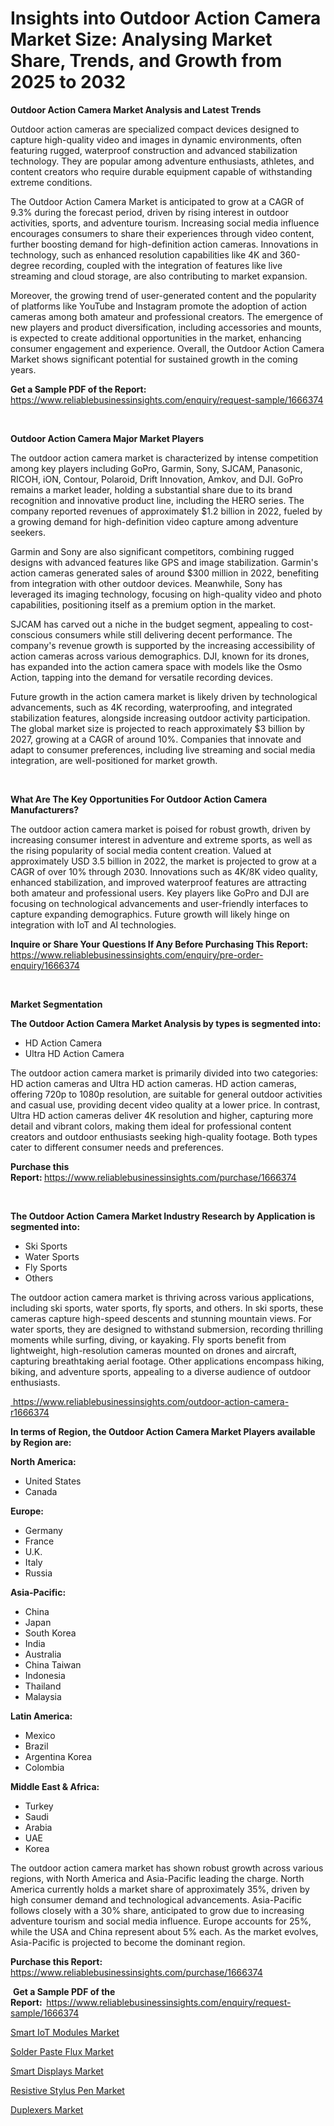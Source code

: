 <p><h1>Insights into Outdoor Action Camera Market Size: Analysing Market Share, Trends, and Growth from 2025 to 2032</h1></p><p><strong>Outdoor Action Camera Market Analysis and Latest Trends</strong></p>
<p><p>Outdoor action cameras are specialized compact devices designed to capture high-quality video and images in dynamic environments, often featuring rugged, waterproof construction and advanced stabilization technology. They are popular among adventure enthusiasts, athletes, and content creators who require durable equipment capable of withstanding extreme conditions.</p><p>The Outdoor Action Camera Market is anticipated to grow at a CAGR of 9.3% during the forecast period, driven by rising interest in outdoor activities, sports, and adventure tourism. Increasing social media influence encourages consumers to share their experiences through video content, further boosting demand for high-definition action cameras. Innovations in technology, such as enhanced resolution capabilities like 4K and 360-degree recording, coupled with the integration of features like live streaming and cloud storage, are also contributing to market expansion.</p><p>Moreover, the growing trend of user-generated content and the popularity of platforms like YouTube and Instagram promote the adoption of action cameras among both amateur and professional creators. The emergence of new players and product diversification, including accessories and mounts, is expected to create additional opportunities in the market, enhancing consumer engagement and experience. Overall, the Outdoor Action Camera Market shows significant potential for sustained growth in the coming years.</p></p>
<p><strong>Get a Sample PDF of the Report:&nbsp;</strong> <a href="https://www.reliablebusinessinsights.com/enquiry/request-sample/1666374?utm_campaign=75&utm_medium=2&utm_source=Github&utm_content=ia&utm_term=06042025&utm_id=outdoor-action-camera">https://www.reliablebusinessinsights.com/enquiry/request-sample/1666374</a></p>
<p>&nbsp;</p>
<p><strong>Outdoor Action Camera Major Market Players</strong></p>
<p><p>The outdoor action camera market is characterized by intense competition among key players including GoPro, Garmin, Sony, SJCAM, Panasonic, RICOH, iON, Contour, Polaroid, Drift Innovation, Amkov, and DJI. GoPro remains a market leader, holding a substantial share due to its brand recognition and innovative product line, including the HERO series. The company reported revenues of approximately $1.2 billion in 2022, fueled by a growing demand for high-definition video capture among adventure seekers.</p><p>Garmin and Sony are also significant competitors, combining rugged designs with advanced features like GPS and image stabilization. Garmin's action cameras generated sales of around $300 million in 2022, benefiting from integration with other outdoor devices. Meanwhile, Sony has leveraged its imaging technology, focusing on high-quality video and photo capabilities, positioning itself as a premium option in the market.</p><p>SJCAM has carved out a niche in the budget segment, appealing to cost-conscious consumers while still delivering decent performance. The company's revenue growth is supported by the increasing accessibility of action cameras across various demographics. DJI, known for its drones, has expanded into the action camera space with models like the Osmo Action, tapping into the demand for versatile recording devices.</p><p>Future growth in the action camera market is likely driven by technological advancements, such as 4K recording, waterproofing, and integrated stabilization features, alongside increasing outdoor activity participation. The global market size is projected to reach approximately $3 billion by 2027, growing at a CAGR of around 10%. Companies that innovate and adapt to consumer preferences, including live streaming and social media integration, are well-positioned for market growth.</p></p>
<p>&nbsp;</p>
<p><strong>What Are The Key Opportunities For Outdoor Action Camera Manufacturers?</strong></p>
<p><p>The outdoor action camera market is poised for robust growth, driven by increasing consumer interest in adventure and extreme sports, as well as the rising popularity of social media content creation. Valued at approximately USD 3.5 billion in 2022, the market is projected to grow at a CAGR of over 10% through 2030. Innovations such as 4K/8K video quality, enhanced stabilization, and improved waterproof features are attracting both amateur and professional users. Key players like GoPro and DJI are focusing on technological advancements and user-friendly interfaces to capture expanding demographics. Future growth will likely hinge on integration with IoT and AI technologies.</p></p>
<p><strong>Inquire or Share Your Questions If Any Before Purchasing This Report:</strong> <a href="https://www.reliablebusinessinsights.com/enquiry/pre-order-enquiry/1666374?utm_campaign=75&utm_medium=2&utm_source=Github&utm_content=ia&utm_term=06042025&utm_id=outdoor-action-camera">https://www.reliablebusinessinsights.com/enquiry/pre-order-enquiry/1666374</a></p>
<p>&nbsp;</p>
<p><strong>Market Segmentation</strong></p>
<p><strong>The Outdoor Action Camera Market Analysis by types is segmented into:</strong></p>
<p><ul><li>HD Action Camera</li><li>Ultra HD Action Camera</li></ul></p>
<p><p>The outdoor action camera market is primarily divided into two categories: HD action cameras and Ultra HD action cameras. HD action cameras, offering 720p to 1080p resolution, are suitable for general outdoor activities and casual use, providing decent video quality at a lower price. In contrast, Ultra HD action cameras deliver 4K resolution and higher, capturing more detail and vibrant colors, making them ideal for professional content creators and outdoor enthusiasts seeking high-quality footage. Both types cater to different consumer needs and preferences.</p></p>
<p><strong>Purchase this Report:&nbsp;</strong><a href="https://www.reliablebusinessinsights.com/purchase/1666374?utm_campaign=75&utm_medium=2&utm_source=Github&utm_content=ia&utm_term=06042025&utm_id=outdoor-action-camera">https://www.reliablebusinessinsights.com/purchase/1666374</a></p>
<p>&nbsp;</p>
<p><strong>The Outdoor Action Camera Market Industry Research by Application is segmented into:</strong></p>
<p><ul><li>Ski Sports</li><li>Water Sports</li><li>Fly Sports</li><li>Others</li></ul></p>
<p><p>The outdoor action camera market is thriving across various applications, including ski sports, water sports, fly sports, and others. In ski sports, these cameras capture high-speed descents and stunning mountain views. For water sports, they are designed to withstand submersion, recording thrilling moments while surfing, diving, or kayaking. Fly sports benefit from lightweight, high-resolution cameras mounted on drones and aircraft, capturing breathtaking aerial footage. Other applications encompass hiking, biking, and adventure sports, appealing to a diverse audience of outdoor enthusiasts.</p></p>
<p><a href="https://www.reliablebusinessinsights.com/outdoor-action-camera-r1666374?utm_campaign=75&utm_medium=2&utm_source=Github&utm_content=ia&utm_term=06042025&utm_id=outdoor-action-camera">&nbsp;https://www.reliablebusinessinsights.com/outdoor-action-camera-r1666374</a></p>
<p><strong>In terms of Region, the Outdoor Action Camera Market Players available by Region are:</strong></p>
<p>
    <p> <strong> North America: </strong>
        <ul>
            <li>United States</li>
            <li>Canada</li>
        </ul>
        </p> 
    <p> <strong> Europe: </strong>
        <ul>
            <li>Germany</li>
            <li>France</li>
            <li>U.K.</li>
            <li>Italy</li>
            <li>Russia</li>
        </ul>
        </p> 
    <p> <strong> Asia-Pacific: </strong>
        <ul>
            <li>China</li>
            <li>Japan</li>
            <li>South Korea</li>
            <li>India</li>
            <li>Australia</li>
            <li>China Taiwan</li>
            <li>Indonesia</li>
            <li>Thailand</li>
            <li>Malaysia</li>
        </ul>
        </p> 
    <p> <strong> Latin America: </strong>
        <ul>
            <li>Mexico</li>
            <li>Brazil</li>
            <li>Argentina Korea</li>
            <li>Colombia</li>
        </ul>
        </p> 
    <p> <strong> Middle East & Africa: </strong>
        <ul>
            <li>Turkey</li>
            <li>Saudi</li>
            <li>Arabia</li>
            <li>UAE</li>
            <li>Korea</li>
        </ul>
    </p>
    </p>
<p><p>The outdoor action camera market has shown robust growth across various regions, with North America and Asia-Pacific leading the charge. North America currently holds a market share of approximately 35%, driven by high consumer demand and technological advancements. Asia-Pacific follows closely with a 30% share, anticipated to grow due to increasing adventure tourism and social media influence. Europe accounts for 25%, while the USA and China represent about 5% each. As the market evolves, Asia-Pacific is projected to become the dominant region.</p></p>
<p><strong>Purchase this Report: </strong><a href="https://www.reliablebusinessinsights.com/purchase/1666374?utm_campaign=75&utm_medium=2&utm_source=Github&utm_content=ia&utm_term=06042025&utm_id=outdoor-action-camera">https://www.reliablebusinessinsights.com/purchase/1666374</a></p>
<p>&nbsp;<strong>Get a Sample PDF of the Report:&nbsp;&nbsp;</strong><a href="https://www.reliablebusinessinsights.com/enquiry/request-sample/1666374?utm_campaign=75&utm_medium=2&utm_source=Github&utm_content=ia&utm_term=06042025&utm_id=outdoor-action-camera">https://www.reliablebusinessinsights.com/enquiry/request-sample/1666374</a></p>
<p><strong></strong></p>
<p><p><a href="https://github.com/plawragarile/Market-Research-Report-List-1/blob/main/smart-iot-modules-market.md?utm_campaign=75&utm_medium=2&utm_source=Github&utm_content=ia&utm_term=06042025&utm_id=outdoor-action-camera">Smart IoT Modules Market</a></p><p><a href="https://github.com/supicweg/Market-Research-Report-List-1/blob/main/solder-paste-flux-market.md?utm_campaign=75&utm_medium=2&utm_source=Github&utm_content=ia&utm_term=06042025&utm_id=outdoor-action-camera">Solder Paste Flux Market</a></p><p><a href="https://github.com/shopovdjondo/Market-Research-Report-List-1/blob/main/smart-displays-market.md?utm_campaign=75&utm_medium=2&utm_source=Github&utm_content=ia&utm_term=06042025&utm_id=outdoor-action-camera">Smart Displays Market</a></p><p><a href="https://github.com/boccalyver5k/Market-Research-Report-List-1/blob/main/resistive-stylus-pen-market.md?utm_campaign=75&utm_medium=2&utm_source=Github&utm_content=ia&utm_term=06042025&utm_id=outdoor-action-camera">Resistive Stylus Pen Market</a></p><p><a href="https://github.com/saeiddaemo/Market-Research-Report-List-1/blob/main/duplexers-market.md?utm_campaign=75&utm_medium=2&utm_source=Github&utm_content=ia&utm_term=06042025&utm_id=outdoor-action-camera">Duplexers Market</a></p></p>